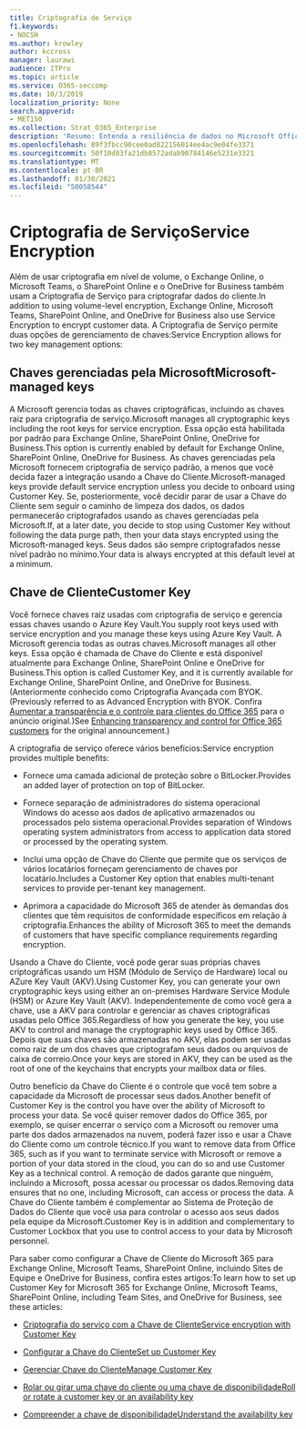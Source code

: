 ```yaml
---
title: Criptografia de Serviço
f1.keywords:
- NOCSH
ms.author: krowley
author: kccross
manager: laurawi
audience: ITPro
ms.topic: article
ms.service: O365-seccomp
ms.date: 10/3/2019
localization_priority: None
search.appverid:
- MET150
ms.collection: Strat_O365_Enterprise
description: 'Resumo: Entenda a resiliência de dados no Microsoft Office 365.'
ms.openlocfilehash: 89f3fbcc90cee0ad822156014ee4ac9e04fe3371
ms.sourcegitcommit: 50f10d83fa21db8572adab90784146e5231e3321
ms.translationtype: MT
ms.contentlocale: pt-BR
ms.lasthandoff: 01/30/2021
ms.locfileid: "50058544"
---
```

# <a name="service-encryption"></a><span data-ttu-id="1f581-103">Criptografia de Serviço</span><span class="sxs-lookup"><span data-stu-id="1f581-103">Service Encryption</span></span>

<span data-ttu-id="1f581-104">Além de usar criptografia em nível de volume, o Exchange Online, o Microsoft Teams, o SharePoint Online e o OneDrive for Business também usam a Criptografia de Serviço para criptografar dados do cliente.</span><span class="sxs-lookup"><span data-stu-id="1f581-104">In addition to using volume-level encryption, Exchange Online, Microsoft Teams, SharePoint Online, and OneDrive for Business also use Service Encryption to encrypt customer data.</span></span> <span data-ttu-id="1f581-105">A Criptografia de Serviço permite duas opções de gerenciamento de chaves:</span><span class="sxs-lookup"><span data-stu-id="1f581-105">Service Encryption allows for two key management options:</span></span>

## <a name="microsoft-managed-keys"></a><span data-ttu-id="1f581-106">Chaves gerenciadas pela Microsoft</span><span class="sxs-lookup"><span data-stu-id="1f581-106">Microsoft-managed keys</span></span>
<span data-ttu-id="1f581-107">A Microsoft gerencia todas as chaves criptográficas, incluindo as chaves raiz para criptografia de serviço.</span><span class="sxs-lookup"><span data-stu-id="1f581-107">Microsoft manages all cryptographic keys including the root keys for service encryption.</span></span> <span data-ttu-id="1f581-108">Essa opção está habilitada por padrão para Exchange Online, SharePoint Online, OneDrive for Business.</span><span class="sxs-lookup"><span data-stu-id="1f581-108">This option is currently enabled by default for Exchange Online, SharePoint Online, OneDrive for Business.</span></span> <span data-ttu-id="1f581-109">As chaves gerenciadas pela Microsoft fornecem criptografia de serviço padrão, a menos que você decida fazer a integração usando a Chave do Cliente.</span><span class="sxs-lookup"><span data-stu-id="1f581-109">Microsoft-managed keys provide default service encryption unless you decide to onboard using Customer Key.</span></span> <span data-ttu-id="1f581-110">Se, posteriormente, você decidir parar de usar a Chave do Cliente sem seguir o caminho de limpeza dos dados, os dados permanecerão criptografados usando as chaves gerenciadas pela Microsoft.</span><span class="sxs-lookup"><span data-stu-id="1f581-110">If, at a later date, you decide to stop using Customer Key without following the data purge path, then your data stays encrypted using the Microsoft-managed keys.</span></span> <span data-ttu-id="1f581-111">Seus dados são sempre criptografados nesse nível padrão no mínimo.</span><span class="sxs-lookup"><span data-stu-id="1f581-111">Your data is always encrypted at this default level at a minimum.</span></span> 

## <a name="customer-key"></a><span data-ttu-id="1f581-112">Chave de Cliente</span><span class="sxs-lookup"><span data-stu-id="1f581-112">Customer Key</span></span>
<span data-ttu-id="1f581-113">Você fornece chaves raiz usadas com criptografia de serviço e gerencia essas chaves usando o Azure Key Vault.</span><span class="sxs-lookup"><span data-stu-id="1f581-113">You supply root keys used with service encryption and you manage these keys using Azure Key Vault.</span></span> <span data-ttu-id="1f581-114">A Microsoft gerencia todas as outras chaves.</span><span class="sxs-lookup"><span data-stu-id="1f581-114">Microsoft manages all other keys.</span></span> <span data-ttu-id="1f581-115">Essa opção é chamada de Chave do Cliente e está disponível atualmente para Exchange Online, SharePoint Online e OneDrive for Business.</span><span class="sxs-lookup"><span data-stu-id="1f581-115">This option is called Customer Key, and it is currently available for Exchange Online, SharePoint Online, and OneDrive for Business.</span></span> <span data-ttu-id="1f581-116">(Anteriormente conhecido como Criptografia Avançada com BYOK.</span><span class="sxs-lookup"><span data-stu-id="1f581-116">(Previously referred to as Advanced Encryption with BYOK.</span></span> <span data-ttu-id="1f581-117">Confira [Aumentar a transparência e o controle para clientes do Office 365](https://blogs.office.com/2015/04/21/enhancing-transparency-and-control-for-office-365-customers/) para o anúncio original.)</span><span class="sxs-lookup"><span data-stu-id="1f581-117">See [Enhancing transparency and control for Office 365 customers](https://blogs.office.com/2015/04/21/enhancing-transparency-and-control-for-office-365-customers/) for the original announcement.)</span></span>

<span data-ttu-id="1f581-118">A criptografia de serviço oferece vários benefícios:</span><span class="sxs-lookup"><span data-stu-id="1f581-118">Service encryption provides multiple benefits:</span></span>

- <span data-ttu-id="1f581-119">Fornece uma camada adicional de proteção sobre o BitLocker.</span><span class="sxs-lookup"><span data-stu-id="1f581-119">Provides an added layer of protection on top of BitLocker.</span></span>

- <span data-ttu-id="1f581-120">Fornece separação de administradores do sistema operacional Windows do acesso aos dados de aplicativo armazenados ou processados pelo sistema operacional.</span><span class="sxs-lookup"><span data-stu-id="1f581-120">Provides separation of Windows operating system administrators from access to application data stored or processed by the operating system.</span></span>

- <span data-ttu-id="1f581-121">Inclui uma opção de Chave do Cliente que permite que os serviços de vários locatários forneçam gerenciamento de chaves por locatário.</span><span class="sxs-lookup"><span data-stu-id="1f581-121">Includes a Customer Key option that enables multi-tenant services to provide per-tenant key management.</span></span>

- <span data-ttu-id="1f581-122">Aprimora a capacidade do Microsoft 365 de atender às demandas dos clientes que têm requisitos de conformidade específicos em relação à criptografia.</span><span class="sxs-lookup"><span data-stu-id="1f581-122">Enhances the ability of Microsoft 365 to meet the demands of customers that have specific compliance requirements regarding encryption.</span></span>

<span data-ttu-id="1f581-123">Usando a Chave do Cliente, você pode gerar suas próprias chaves criptográficas usando um HSM (Módulo de Serviço de Hardware) local ou AZure Key Vault (AKV).</span><span class="sxs-lookup"><span data-stu-id="1f581-123">Using Customer Key, you can generate your own cryptographic keys using either an on-premises Hardware Service Module (HSM) or Azure Key Vault (AKV).</span></span> <span data-ttu-id="1f581-124">Independentemente de como você gera a chave, use a AKV para controlar e gerenciar as chaves criptográficas usadas pelo Office 365.</span><span class="sxs-lookup"><span data-stu-id="1f581-124">Regardless of how you generate the key, you use AKV to control and manage the cryptographic keys used by Office 365.</span></span> <span data-ttu-id="1f581-125">Depois que suas chaves são armazenadas no AKV, elas podem ser usadas como raiz de um dos chaves que criptografam seus dados ou arquivos de caixa de correio.</span><span class="sxs-lookup"><span data-stu-id="1f581-125">Once your keys are stored in AKV, they can be used as the root of one of the keychains that encrypts your mailbox data or files.</span></span>

<span data-ttu-id="1f581-126">Outro benefício da Chave do Cliente é o controle que você tem sobre a capacidade da Microsoft de processar seus dados.</span><span class="sxs-lookup"><span data-stu-id="1f581-126">Another benefit of Customer Key is the control you have over the ability of Microsoft to process your data.</span></span> <span data-ttu-id="1f581-127">Se você quiser remover dados do Office 365, por exemplo, se quiser encerrar o serviço com a Microsoft ou remover uma parte dos dados armazenados na nuvem, poderá fazer isso e usar a Chave do Cliente como um controle técnico.</span><span class="sxs-lookup"><span data-stu-id="1f581-127">If you want to remove data from Office 365, such as if you want to terminate service with Microsoft or remove a portion of your data stored in the cloud, you can do so and use Customer Key as a technical control.</span></span> <span data-ttu-id="1f581-128">A remoção de dados garante que ninguém, incluindo a Microsoft, possa acessar ou processar os dados.</span><span class="sxs-lookup"><span data-stu-id="1f581-128">Removing data ensures that no one, including Microsoft, can access or process the data.</span></span> <span data-ttu-id="1f581-129">A Chave do Cliente também é complementar ao Sistema de Proteção de Dados do Cliente que você usa para controlar o acesso aos seus dados pela equipe da Microsoft.</span><span class="sxs-lookup"><span data-stu-id="1f581-129">Customer Key is in addition and complementary to Customer Lockbox that you use to control access to your data by Microsoft personnel.</span></span>

<span data-ttu-id="1f581-130">Para saber como configurar a Chave de Cliente do Microsoft 365 para Exchange Online, Microsoft Teams, SharePoint Online, incluindo Sites de Equipe e OneDrive for Business, confira estes artigos:</span><span class="sxs-lookup"><span data-stu-id="1f581-130">To learn how to set up Customer Key for Microsoft 365 for Exchange Online, Microsoft Teams, SharePoint Online, including Team Sites, and OneDrive for Business, see these articles:</span></span>

- [<span data-ttu-id="1f581-131">Criptografia do serviço com a Chave de Cliente</span><span class="sxs-lookup"><span data-stu-id="1f581-131">Service encryption with Customer Key</span></span>](customer-key-overview.md)

- [<span data-ttu-id="1f581-132">Configurar a Chave do Cliente</span><span class="sxs-lookup"><span data-stu-id="1f581-132">Set up Customer Key</span></span>](customer-key-set-up.md)

- [<span data-ttu-id="1f581-133">Gerenciar Chave do Cliente</span><span class="sxs-lookup"><span data-stu-id="1f581-133">Manage Customer Key</span></span>](customer-key-manage.md)

- [<span data-ttu-id="1f581-134">Rolar ou girar uma chave do cliente ou uma chave de disponibilidade</span><span class="sxs-lookup"><span data-stu-id="1f581-134">Roll or rotate a customer key or an availability key</span></span>](customer-key-availability-key-roll.md)

- [<span data-ttu-id="1f581-135">Compreender a chave de disponibilidade</span><span class="sxs-lookup"><span data-stu-id="1f581-135">Understand the availability key</span></span>](customer-key-availability-key-understand.md)
